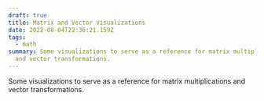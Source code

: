 ```yaml
---
draft: true
title: Matrix and Vector Visualizations
date: 2022-08-04T22:36:21.159Z
tags:
  - math
summary: Some visualizations to serve as a reference for matrix multiplications
  and vector transformations.
---
```

Some visualizations to serve as a reference for matrix multiplications and vector transformations.